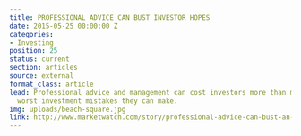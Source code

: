 ```yaml
---
title: PROFESSIONAL ADVICE CAN BUST INVESTOR HOPES
date: 2015-05-25 00:00:00 Z
categories:
- Investing
position: 25
status: current
section: articles
source: external
format_class: article
lead: Professional advice and management can cost investors more than most of the
  worst investment mistakes they can make.
img: uploads/beach-square.jpg
link: http://www.marketwatch.com/story/professional-advice-can-bust-an-investors-savings-heres-how-much-2017-03-03
---
```


